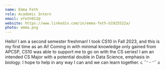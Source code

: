 ```yaml
---
name: Emma Feth
role: Academic Intern
email: efeth012@
website: https://www.linkedin.com/in/emma-feth-b1925522a/
photo: emma.png
---
```

Hello! I am a second semester freshman! I took CS10 in Fall 2023, and this is my first time as an AI! Coming in with minimal knowledge only gained from APCSP, CS10 was able to support me to go on with the CS series! I am an intended CS Major with a potential double in Data Science, emphasis in biology. I hope to help in any way I can and we can learn together. ૮ ˶ᵔ ᵕ ᵔ˶ ა

